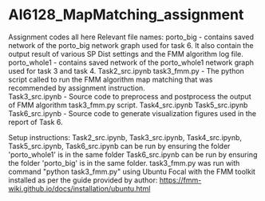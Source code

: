 # AI6128_MapMatching_assignment

Assignment codes all here
Relevant file names:
porto_big - contains saved network of the porto_big network graph used for task 6. It also contain the output result of various SP Dist settings and the FMM algorithm log file.
porto_whole1 - contains saved network of the porto_whole1 network graph used for task 3 and task 4. 
Task2_src.ipynb
task3_fmm.py - The python script called to run the FMM algorithm map matching that was recommended by assignment instruction.   
Task3_src.ipynb - Source code to preprocess and postprocess the output of FMM algorithm task3_fmm.py script.
Task4_src.ipynb
Task5_src.ipynb
Task6_src.ipynb - Source code to generate visualization figures used in the report of Task 6.

Setup instructions:
Task2_src.ipynb, Task3_src.ipynb, Task4_src.ipynb, Task5_src.ipynb, Task6_src.ipynb can be run by ensuring the folder 'porto_whole1' is in the same folder
Task6_src.ipynb can be run by ensuring the folder 'porto_big' is in the same folder.
task3_fmm.py was run with command "python task3_fmm.py" using Ubuntu Focal with the FMM toolkit installed as per the guide provided by author: https://fmm-wiki.github.io/docs/installation/ubuntu.html